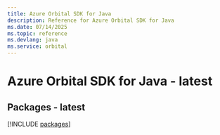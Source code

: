 ```yaml
---
title: Azure Orbital SDK for Java
description: Reference for Azure Orbital SDK for Java
ms.date: 07/14/2025
ms.topic: reference
ms.devlang: java
ms.service: orbital
---
```

# Azure Orbital SDK for Java - latest
## Packages - latest
[!INCLUDE [packages](orbital-index.md)]